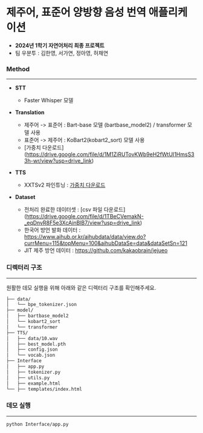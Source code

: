 # 제주어, 표준어 양방향 음성 번역 애플리케이션 

- **2024년 1학기 자연어처리 최종 프로젝트**
- 팀 우분투 : 김한영, 서가연, 정아영, 허채연



### Method 
---
- **STT**
  - Faster Whisper 모델
  
  
- **Translation**
  - 제주어 -> 표준어 : Bart-base 모델 (bartbase_model2) / transformer 모델 사용
  - 표준어 -> 제주어 : KoBart2(kobart2_sort) 모델 사용 
  - [가중치 다운로드] (https://drive.google.com/file/d/1M1ZiRUTovKWb9eH2fWtUI1HmsS33h-wr/view?usp=drive_link)


- **TTS**
  - XXTSv2 파인튜닝 : [가중치 다운로드](https://drive.google.com/file/d/11axqmuhOsRRkD2UpvJIpDlqi1Kfyw7-f/view?usp=sharing)
  

- **Dataset**
  - 전처리 완료한 데이터셋 : [csv 파일 다운로드] (https://drive.google.com/file/d/1TBeCVemakN-_eqDnvR8F5e3XcAinBlB7/view?usp=drive_link) 
  - 한국어 방언 발화 데이터 : https://www.aihub.or.kr/aihubdata/data/view.do?currMenu=115&topMenu=100&aihubDataSe=data&dataSetSn=121
  - JIT 제주 방언 데이터 : https://github.com/kakaobrain/jejueo



### 디렉터리 구조
---
원활한 데모 실행을 위해 아래와 같은 디렉터리 구조를 확인해주세요.
```bash
├── data/
│   └── bpe_tokenizer.json
├── model/
│   ├── bartbase_model2
│   └── kobart2_sort
│   └── transformer 
├── TTS/
│   ├── data/10.wav
│   ├── best_model.pth
│   ├── config.json
│   └── vocab.json
├── Interface
│   ├── app.py
│   ├── tokenizer.py
│   ├── utils.py
│   ├── example.html
└── ├── templates/index.html 

``` 


### 데모 실행 
---
```
python Interface/app.py 
```

